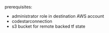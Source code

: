 prerequisites:
- administrator role in destination AWS account
- codestarconnection
- s3 bucket for remote backed tf state
